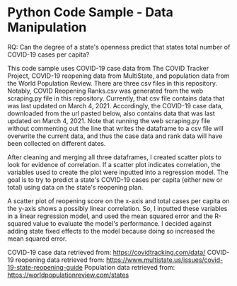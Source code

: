 # Python Code Sample - Data Manipulation

RQ: Can the degree of a state's openness predict that states total number of 
COVID-19 cases per capita?

This code sample uses COVID-19 case data from The COVID Tracker Project,
COVID-19 reopening data from MultiState, and population data from the World
Population Review. There are three csv files in this repository.
Notably, COVID Reopening Ranks.csv was generated from the web scraping.py
file in this repository. Currently, that csv file contains data that was last
updated on March 4, 2021. Accordingly, the COVID-19 case data, downloaded from
the url pasted below, also contains data that was last updated on March 4, 2021.
Note that running the web scraping.py file without commenting out the line that
writes the dataframe to a csv file will overwrite the current data, and thus 
the case data and rank data will have been collected on different dates. 

After cleaning and merging all three dataframes, I created scatter plots to
look for evidence of correlation. If a scatter plot indicates correlation, the
variables used to create the plot were inputted into a regression model. The goal
is to try to predict a state's COVID-19 cases per capita (either new or total)
using data on the state's reopening plan.

A scatter plot of reopening score on the x-axis and total cases per capita on
the y-axis shows a possibly linear correlation. So, I inputted these variables
in a linear regression model, and used the mean squared error and the R-squared
value to evaluate the model's performance. I decided against adding state fixed
effects to the model because doing so increased the mean squared error.

COVID-19 case data retrieved from: https://covidtracking.com/data/
COVID-19 reopening data retrieved from: https://www.multistate.us/issues/covid-19-state-reopening-guide
Population data retrieved from: https://worldpopulationreview.com/states
